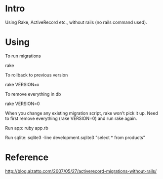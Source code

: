 Intro
=====

Using Rake, ActiveRecord etc., without rails (no rails command used).

Using
=====

To run migrations

rake 

To rollback to previous version

rake VERSION=x

To remove everything in db

rake VERSION=0

When you change any existing migration script, rake won't pick it up. Need to first remove everything (rake VERSION=0) and run rake again.

Run app:
ruby app.rb

Run sqlite:
sqlite3 -line development.sqlite3 "select * from products"

Reference
=========

http://blog.aizatto.com/2007/05/27/activerecord-migrations-without-rails/

